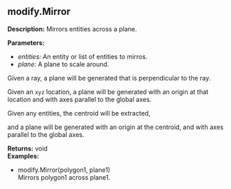 ## modify.Mirror  
  
  
**Description:** Mirrors entities across a plane.

  
  
**Parameters:**  
  * *entities:* An entity or list of entities to mirros.  
  * *plane:* A plane to scale around. 

Given a ray, a plane will be generated that is perpendicular to the ray. 

Given an `xyz` location, a plane will be generated with an origin at that location and with axes parallel to the global axes. 

Given any entities, the centroid will be extracted, 

and a plane will be generated with an origin at the centroid, and with axes parallel to the global axes.  
  
**Returns:** void  
**Examples:**  
  * modify.Mirror(polygon1, plane1)  
    Mirrors polygon1 across plane1.
  
